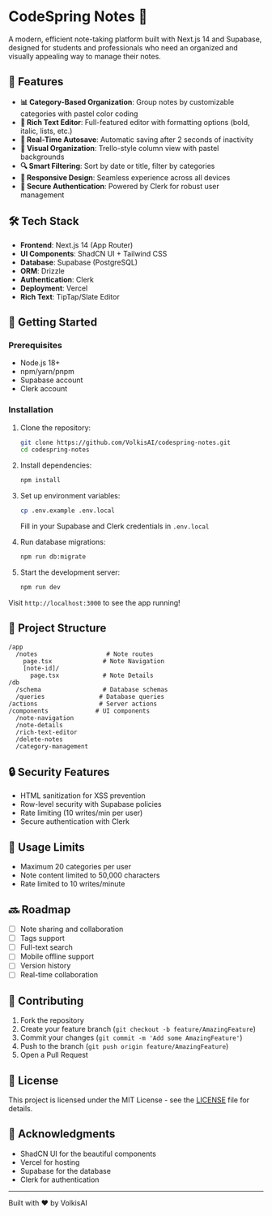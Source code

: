 # CodeSpring Notes 📝

A modern, efficient note-taking platform built with Next.js 14 and Supabase, designed for students and professionals who need an organized and visually appealing way to manage their notes.

## 🌟 Features

- **📊 Category-Based Organization**: Group notes by customizable categories with pastel color coding
- **📝 Rich Text Editor**: Full-featured editor with formatting options (bold, italic, lists, etc.)
- **🔄 Real-Time Autosave**: Automatic saving after 2 seconds of inactivity
- **🎨 Visual Organization**: Trello-style column view with pastel backgrounds
- **🔍 Smart Filtering**: Sort by date or title, filter by categories
- **📱 Responsive Design**: Seamless experience across all devices
- **🔐 Secure Authentication**: Powered by Clerk for robust user management

## 🛠️ Tech Stack

- **Frontend**: Next.js 14 (App Router)
- **UI Components**: ShadCN UI + Tailwind CSS
- **Database**: Supabase (PostgreSQL)
- **ORM**: Drizzle
- **Authentication**: Clerk
- **Deployment**: Vercel
- **Rich Text**: TipTap/Slate Editor

## 🚀 Getting Started

### Prerequisites

- Node.js 18+ 
- npm/yarn/pnpm
- Supabase account
- Clerk account

### Installation

1. Clone the repository:
   ```bash
   git clone https://github.com/VolkisAI/codespring-notes.git
   cd codespring-notes
   ```

2. Install dependencies:
   ```bash
   npm install
   ```

3. Set up environment variables:
   ```bash
   cp .env.example .env.local
   ```
   Fill in your Supabase and Clerk credentials in `.env.local`

4. Run database migrations:
   ```bash
   npm run db:migrate
   ```

5. Start the development server:
   ```bash
   npm run dev
   ```

Visit `http://localhost:3000` to see the app running!

## 📁 Project Structure

```
/app
  /notes                   # Note routes
    page.tsx              # Note Navigation
    [note-id]/
      page.tsx            # Note Details
/db
  /schema                 # Database schemas
  /queries               # Database queries
/actions                 # Server actions
/components             # UI components
  /note-navigation
  /note-details
  /rich-text-editor
  /delete-notes
  /category-management
```

## 🔒 Security Features

- HTML sanitization for XSS prevention
- Row-level security with Supabase policies
- Rate limiting (10 writes/min per user)
- Secure authentication with Clerk

## 🎯 Usage Limits

- Maximum 20 categories per user
- Note content limited to 50,000 characters
- Rate limited to 10 writes/minute

## 🔜 Roadmap

- [ ] Note sharing and collaboration
- [ ] Tags support
- [ ] Full-text search
- [ ] Mobile offline support
- [ ] Version history
- [ ] Real-time collaboration

## 🤝 Contributing

1. Fork the repository
2. Create your feature branch (`git checkout -b feature/AmazingFeature`)
3. Commit your changes (`git commit -m 'Add some AmazingFeature'`)
4. Push to the branch (`git push origin feature/AmazingFeature`)
5. Open a Pull Request

## 📄 License

This project is licensed under the MIT License - see the [LICENSE](LICENSE) file for details.

## 🙏 Acknowledgments

- ShadCN UI for the beautiful components
- Vercel for hosting
- Supabase for the database
- Clerk for authentication

---

Built with ❤️ by VolkisAI
